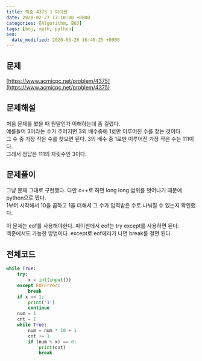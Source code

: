 ```yaml
---
title: 백준 4375 1 파이썬
date: 2020-02-27 17:10:00 +0800
categories: [Algorithm, BOJ]
tags: [boj, math, python]
seo:
  date_modified: 2020-03-26 16:40:25 +0900
---
```


## 문제
[https://www.acmicpc.net/problem/4375](https://www.acmicpc.net/problem/4375)  


## 문제해설
처음 문제를 봤을 때 뭔말인가 이해하는데 좀 걸렸다.  
예를들어 3이라는 수가 주어지면 3의 배수중에 1로만 이루어진 수를 찾는 것이다.  
그 수 중 가장 작은 수를 찾으면 된다. 3의 배수 중 1로만 이루어진 가장 작은 수는 111이다.  
그래서 정답은 111의 자릿수인 3이다.  


## 문제풀이
그냥 문제 그대로 구현했다. 다만 c++로 하면 long long 범위를 벗어나기 때문에 python으로 짰다.  
1부터 시작해서 10을 곱하고 1을 더해서 그 수가 입력받은 수로 나눠질 수 있는지 확인했다.  

이 문제는 eof를 사용해야한다. 파이썬에서 eof는 try except를 사용하면 된다.  
백준에서도 가능한 방법이다. except로 eof에러가 나면 break를 걸면 된다.  


## 전체코드
```python
while True:
    try:
        x = int(input())
    except EOFError:
        break
    if x == 1:
        print('1')
        continue
    num = 1
    cnt = 1
    while True:
        num = num * 10 + 1
        cnt += 1
        if (num % x) == 0:
            print(cnt)
            break

```